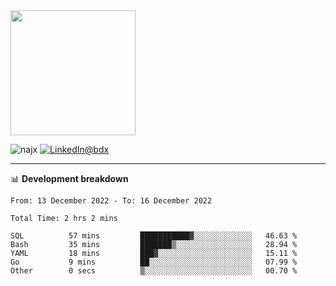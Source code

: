 <picture>
  <source media="(prefers-color-scheme: dark)" srcset="https://user-images.githubusercontent.com/60783263/205521064-3b3a1c3b-ff45-4e6d-8ff0-f0d3f2ce4e14.png">
  <source media="(prefers-color-scheme: light)" srcset="https://user-images.githubusercontent.com/60783263/205521064-3b3a1c3b-ff45-4e6d-8ff0-f0d3f2ce4e14.png">
  <img src="https://user-images.githubusercontent.com/60783263/205521064-3b3a1c3b-ff45-4e6d-8ff0-f0d3f2ce4e14.png" width="200" height="200">
</picture>

<p align="left"><img src="https://komarev.com/ghpvc/?username=najx&label=GitHub%20Views&color=yellow&style=flat" alt="najx" />
<a href="https://www.linkedin.com/in/abdx"><img src="https://img.shields.io/badge/LinkedIn--_.svg?style=social&logo=linkedin" alt="LinkedIn@bdx"></a> </p align="center">

-----

📊 **Development breakdown**
<!--START_SECTION:waka-->

```text
From: 13 December 2022 - To: 16 December 2022

Total Time: 2 hrs 2 mins

SQL          57 mins         ███████████▓░░░░░░░░░░░░░   46.63 %
Bash         35 mins         ███████▒░░░░░░░░░░░░░░░░░   28.94 %
YAML         18 mins         ███▓░░░░░░░░░░░░░░░░░░░░░   15.11 %
Go           9 mins          ██░░░░░░░░░░░░░░░░░░░░░░░   07.99 %
Other        0 secs          ▒░░░░░░░░░░░░░░░░░░░░░░░░   00.70 %
```

<!--END_SECTION:waka-->
